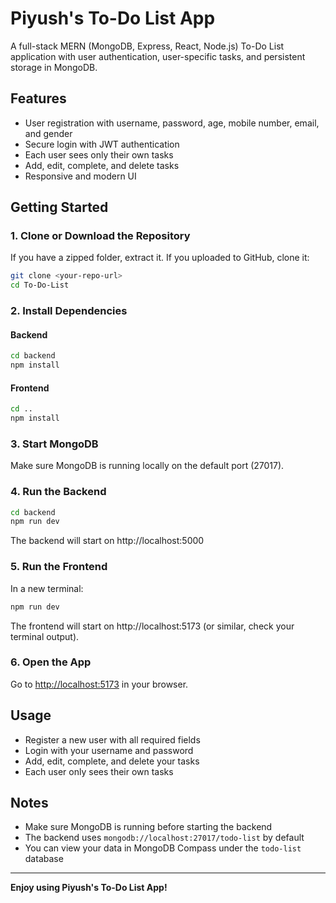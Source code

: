 # Piyush's To-Do List App

A full-stack MERN (MongoDB, Express, React, Node.js) To-Do List application with user authentication, user-specific tasks, and persistent storage in MongoDB.

## Features
- User registration with username, password, age, mobile number, email, and gender
- Secure login with JWT authentication
- Each user sees only their own tasks
- Add, edit, complete, and delete tasks
- Responsive and modern UI

## Getting Started

### 1. Clone or Download the Repository
If you have a zipped folder, extract it. If you uploaded to GitHub, clone it:
```sh
git clone <your-repo-url>
cd To-Do-List
```

### 2. Install Dependencies
#### Backend
```sh
cd backend
npm install
```
#### Frontend
```sh
cd ..
npm install
```

### 3. Start MongoDB
Make sure MongoDB is running locally on the default port (27017).

### 4. Run the Backend
```sh
cd backend
npm run dev
```
The backend will start on http://localhost:5000

### 5. Run the Frontend
In a new terminal:
```sh
npm run dev
```
The frontend will start on http://localhost:5173 (or similar, check your terminal output).

### 6. Open the App
Go to [http://localhost:5173](http://localhost:5173) in your browser.

## Usage
- Register a new user with all required fields
- Login with your username and password
- Add, edit, complete, and delete your tasks
- Each user only sees their own tasks

## Notes
- Make sure MongoDB is running before starting the backend
- The backend uses `mongodb://localhost:27017/todo-list` by default
- You can view your data in MongoDB Compass under the `todo-list` database

---

**Enjoy using Piyush's To-Do List App!**

